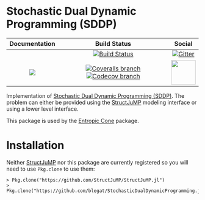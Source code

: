 # Stochastic Dual Dynamic Programming (SDDP)

| **Documentation** | **Build Status** | **Social** |
|:-----------------:|:----------------:|:----------:|
| | [![Build Status][build-img]][build-url] | [![Gitter][gitter-img]][gitter-url] |
| [![][docs-latest-img]][docs-latest-url] | [![Coveralls branch][coveralls-img]][coveralls-url] [![Codecov branch][codecov-img]][codecov-url] | [<img src="https://upload.wikimedia.org/wikipedia/en/a/af/Discourse_logo.png" width="64">][discourse-url] |

Implementation of [Stochastic Dual Dynamic Programming (SDDP)](http://www.optimization-online.org/DB_FILE/2009/12/2509.pdf).
The problem can either be provided using the [StructJuMP](https://github.com/joehuchette/StructJuMP.jl) modeling interface or using a lower level interface.

This package is used by the [Entropic Cone](https://github.com/blegat/EntropicCone.jl) package.

# Installation
Neither [StructJuMP](https://github.com/joehuchette/StructJuMP.jl) nor this package are currently registered so you will need to use `Pkg.clone` to use them:

```
> Pkg.clone("https://github.com/StructJuMP/StructJuMP.jl")
> Pkg.clone("https://github.com/blegat/StochasticDualDynamicProgramming.jl")
```

[docs-stable-img]: https://img.shields.io/badge/docs-stable-blue.svg
[docs-latest-img]: https://img.shields.io/badge/docs-latest-blue.svg
[docs-stable-url]: https://blegat.github.io/StochasticDualDynamicProgramming.jl/stable
[docs-latest-url]: https://blegat.github.io/StochasticDualDynamicProgramming.jl/latest
[build-img]: https://travis-ci.org/blegat/StochasticDualDynamicProgramming.jl.svg?branch=master
[build-url]: https://travis-ci.org/blegat/StochasticDualDynamicProgramming.jl
[coveralls-img]: https://coveralls.io/repos/github/blegat/StochasticDualDynamicProgramming.jl/badge.svg
[coveralls-url]: https://coveralls.io/github/blegat/StochasticDualDynamicProgramming.jl
[codecov-img]: https://codecov.io/gh/blegat/StochasticDualDynamicProgramming.jl/branch/master/graph/badge.svg
[codecov-url]: https://codecov.io/gh/blegat/StochasticDualDynamicProgramming.jl
[gitter-url]: https://gitter.im/JuliaOpt/StochasticDualDynamicProgramming.jl
[gitter-img]: https://badges.gitter.im/JuliaOpt/StochasticDualDynamicProgramming.jl.svg
[discourse-url]: https://discourse.julialang.org/c/domain/opt
